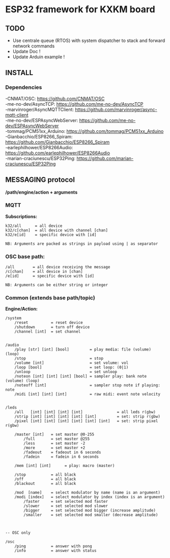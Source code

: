 # ESP32 framework for KXKM board

## TODO
- Use centrale queue (RTOS) with system dispatcher to stack and forward network commands
- Update Doc !
- Update Arduin example !

## INSTALL

### Dependencies
-CNMAT/OSC:                      https://github.com/CNMAT/OSC  
-me-no-dev/AsyncTCP:             https://github.com/me-no-dev/AsyncTCP  
-marvinroger/AsyncMQTTClient:    https://github.com/marvinroger/async-mqtt-client  
-me-no-dev/ESPAsyncWebServer:    https://github.com/me-no-dev/ESPAsyncWebServer  
-tommag/PCM51xx_Arduino:         https://github.com/tommag/PCM51xx_Arduino  
-Gianbacchio/ESP8266_Spiram:     https://github.com/Gianbacchio/ESP8266_Spiram  
-earlephilhower/ESP8266Audio:    https://github.com/earlephilhower/ESP8266Audio  
-marian-craciunescu/ESP32Ping:   https://github.com/marian-craciunescu/ESP32Ping


## MESSAGING protocol

**/path/engine/action + arguments**

### MQTT

**Subscriptions:**
    
    k32/all      = all device
    k32/c[chan]  = all device with channel [chan]
    k32/e[id]    = specific device with [id]

    NB: Arguments are packed as strings in payload using | as separator


### OSC base path:
    
    /all        = all device receiving the message
    /c[chan]    = all device in [chan]
    /e[id]      = specific device with [id]

    NB: Arguments can be either string or integer


### Common (extends base path/topic)

**Engine/Action:**
    
    /system
        /reset          = reset device
        /shutdown       = turn off device
        /channel [int]  = set channel


    /audio
        /play [str] [int] [bool]         = play media: file (volume) (loop)
        /stop                            = stop
        /volume [int]                    = set volume: vol
        /loop [bool]                     = set loop: (0|1)
        /unloop                          = set unloop
        /noteon [int] [int] [int] [bool] = sampler play: bank note (volume) (loop)
        /noteoff [int]                   = sampler stop note if playing: note
        /midi [int] [int] [int]          = raw midi: event note velocity


    /leds
        /all   [int] [int] [int] [int]               = all leds r(gbw)          
        /strip [int] [int] [int] [int] [int]         = set: strip r(gbw)        
        /pixel [int] [int] [int] [int] [int] [int]   = set: strip pixel r(gbw)  

        /master [int]   = set master @0-255
            /full       = set master @255
            /less       = set master -2
            /more       = set master +2
            /fadeout    = fadeout in 6 seconds
            /fadein     = fadein in 6 seconds

        /mem [int] [int]      = play: macro (master)

        /stop           = all black
        /off            = all black
        /blackout       = all black

        /mod  [name]    = select modulator by name (name is an argument)
        /modi [index]   = select modulator by index (index is an argument)
            /faster     = set selected mod faster
            /slower     = set selected mod slower
            /bigger     = set selected mod bigger (increase amplitude)
            /smaller    = set selected mod smaller (decrease amplitude)

        

    -- OSC only

    /osc
        /ping           = answer with pong       
        /info           = answer with status 

